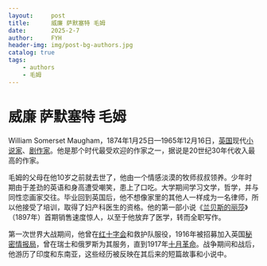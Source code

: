 ```yaml
---
layout:     post
title:      威廉 萨默塞特 毛姆
date:       2025-2-7
author:     FYH
header-img: img/post-bg-authors.jpg
catalog: true
tags:
    - authors
    - 毛姆
---
```


# 威廉 萨默塞特 毛姆

William Somerset Maugham，1874年1月25日—1965年12月16日，[英国](https://zh.wikipedia.org/wiki/英国)现代[小说家](https://zh.wikipedia.org/wiki/小說家)、[剧作家](https://zh.wikipedia.org/wiki/劇作家)。他是那个时代最受欢迎的作家之一，据说是20世纪30年代收入最高的作家。

毛姆的父母在他10岁之前就去世了，他由一个情感淡漠的牧师叔叔领养。少年时期由于差劲的英语和身高遭受嘲笑，患上了口吃。大学期间学习文学，哲学，并与同性恋画家交往。毕业回到英国后，他不想像家里的其他人一样成为一名律师，所以他接受了培训，取得了妇产科医生的资格。他的第一部小说《[兰贝斯的丽莎](https://zh.wikipedia.org/w/index.php?title=兰贝斯的丽莎&action=edit&redlink=1)》（1897年）首期销售速度惊人，以至于他放弃了医学，转而全职写作。

第一次世界大战期间，他曾在[红十字会](https://zh.wikipedia.org/wiki/红十字会)和救护队服役，1916年被招募加入英国[秘密情报局](https://zh.wikipedia.org/wiki/秘密情报局)，曾在瑞士和俄罗斯为其服务，直到1917年[十月革命](https://zh.wikipedia.org/wiki/十月革命)。战争期间和战后，他游历了印度和东南亚，这些经历被反映在其后来的短篇故事和小说中。
